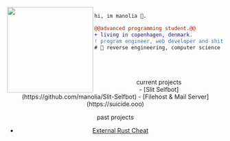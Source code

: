 <img align="left" height="200" src="https://media.giphy.com/media/ao9DUiTKH60XS/giphy.gif"/>

```diff
hi, im manolia 🔮.

@@advanced programming student.@@
+ living in copenhagen, denmark.
! program engineer, web developer and shitposter
# 📖 reverse engineering, computer science
```

<br>
<br>
<br>

<center>
current projects
<br>
- [Slit Selfbot](https://github.com/manolia/Slit-Selfbot)
- [Filehost & Mail Server](https://suicide.ooo)
  
<br>

past projects
<br>
- [External Rust Cheat](https://deprived.life)
</center>
